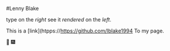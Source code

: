 #Lenny Blake 

type on the _right_ see it
_rendered_ on the _left_. 

This is a [link](htpps://https://github.com/lblake1994
To my page. 



:tada: :fireworks: 
